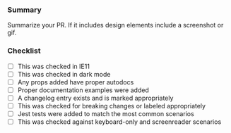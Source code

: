 ### Summary

Summarize your PR. If it includes design elements include a screenshot or gif.

### Checklist

- [ ] This was checked in IE11
- [ ] This was checked in dark mode
- [ ] Any props added have proper autodocs
- [ ] Proper documentation examples were added
- [ ] A changelog entry exists and is marked appropriately
- [ ] This was checked for breaking changes or labeled appropriately
- [ ] Jest tests were added to match the most common scenarios
- [ ] This was checked against keyboard-only and screenreader scenarios
